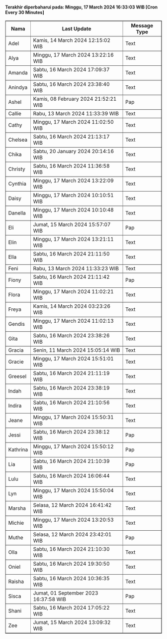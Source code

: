 #### Terakhir diperbaharui pada: Minggu, 17 March 2024 16:33:03 WIB [Cron Every 30 Minutes]

<table border='1'><tr><th>Nama</th><th>Last Update</th><th>Message Type</th></tr><tr><td>Adel</td><td>Kamis, 14 March 2024 12:15:02 WIB</td><td>Text</td></tr><tr><td>Alya</td><td>Minggu, 17 March 2024 13:22:16 WIB</td><td>Text</td></tr><tr><td>Amanda</td><td>Sabtu, 16 March 2024 17:09:37 WIB</td><td>Text</td></tr><tr><td>Anindya</td><td>Sabtu, 16 March 2024 23:38:40 WIB</td><td>Text</td></tr><tr><td>Ashel</td><td>Kamis, 08 February 2024 21:52:21 WIB</td><td>Pap</td></tr><tr><td>Callie</td><td>Rabu, 13 March 2024 11:33:39 WIB</td><td>Text</td></tr><tr><td>Cathy</td><td>Minggu, 17 March 2024 11:02:50 WIB</td><td>Text</td></tr><tr><td>Chelsea</td><td>Sabtu, 16 March 2024 21:13:17 WIB</td><td>Text</td></tr><tr><td>Chika</td><td>Sabtu, 20 January 2024 20:14:16 WIB</td><td>Text</td></tr><tr><td>Christy</td><td>Sabtu, 16 March 2024 11:36:58 WIB</td><td>Text</td></tr><tr><td>Cynthia</td><td>Minggu, 17 March 2024 13:22:09 WIB</td><td>Text</td></tr><tr><td>Daisy</td><td>Minggu, 17 March 2024 10:10:51 WIB</td><td>Text</td></tr><tr><td>Danella</td><td>Minggu, 17 March 2024 10:10:48 WIB</td><td>Text</td></tr><tr><td>Eli</td><td>Jumat, 15 March 2024 15:57:07 WIB</td><td>Pap</td></tr><tr><td>Elin</td><td>Minggu, 17 March 2024 13:21:11 WIB</td><td>Text</td></tr><tr><td>Ella</td><td>Sabtu, 16 March 2024 21:11:50 WIB</td><td>Text</td></tr><tr><td>Feni</td><td>Rabu, 13 March 2024 11:33:23 WIB</td><td>Text</td></tr><tr><td>Fiony</td><td>Sabtu, 16 March 2024 21:11:42 WIB</td><td>Pap</td></tr><tr><td>Flora</td><td>Minggu, 17 March 2024 11:02:21 WIB</td><td>Text</td></tr><tr><td>Freya</td><td>Kamis, 14 March 2024 03:23:26 WIB</td><td>Text</td></tr><tr><td>Gendis</td><td>Minggu, 17 March 2024 11:02:13 WIB</td><td>Text</td></tr><tr><td>Gita</td><td>Sabtu, 16 March 2024 23:38:26 WIB</td><td>Text</td></tr><tr><td>Gracia</td><td>Senin, 11 March 2024 15:05:14 WIB</td><td>Text</td></tr><tr><td>Gracie</td><td>Minggu, 17 March 2024 15:51:01 WIB</td><td>Text</td></tr><tr><td>Greesel</td><td>Sabtu, 16 March 2024 21:11:19 WIB</td><td>Text</td></tr><tr><td>Indah</td><td>Sabtu, 16 March 2024 23:38:19 WIB</td><td>Text</td></tr><tr><td>Indira</td><td>Sabtu, 16 March 2024 21:10:56 WIB</td><td>Text</td></tr><tr><td>Jeane</td><td>Minggu, 17 March 2024 15:50:31 WIB</td><td>Text</td></tr><tr><td>Jessi</td><td>Sabtu, 16 March 2024 23:38:12 WIB</td><td>Pap</td></tr><tr><td>Kathrina</td><td>Minggu, 17 March 2024 15:50:12 WIB</td><td>Pap</td></tr><tr><td>Lia</td><td>Sabtu, 16 March 2024 21:10:39 WIB</td><td>Pap</td></tr><tr><td>Lulu</td><td>Sabtu, 16 March 2024 16:06:44 WIB</td><td>Text</td></tr><tr><td>Lyn</td><td>Minggu, 17 March 2024 15:50:04 WIB</td><td>Text</td></tr><tr><td>Marsha</td><td>Selasa, 12 March 2024 16:41:42 WIB</td><td>Text</td></tr><tr><td>Michie</td><td>Minggu, 17 March 2024 13:20:53 WIB</td><td>Text</td></tr><tr><td>Muthe</td><td>Selasa, 12 March 2024 23:42:01 WIB</td><td>Pap</td></tr><tr><td>Olla</td><td>Sabtu, 16 March 2024 21:10:30 WIB</td><td>Text</td></tr><tr><td>Oniel</td><td>Sabtu, 16 March 2024 19:30:50 WIB</td><td>Text</td></tr><tr><td>Raisha</td><td>Sabtu, 16 March 2024 10:36:35 WIB</td><td>Text</td></tr><tr><td>Sisca</td><td>Jumat, 01 September 2023 16:37:58 WIB</td><td>Pap</td></tr><tr><td>Shani</td><td>Sabtu, 16 March 2024 17:05:22 WIB</td><td>Text</td></tr><tr><td>Zee</td><td>Jumat, 15 March 2024 13:09:32 WIB</td><td>Text</td></tr></table>